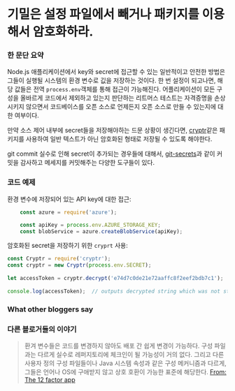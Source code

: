 # 기밀은 설정 파일에서 빼거나 패키지를 이용해서 암호화하라.

### 한 문단 요약

Node.js 애플리케이션에서 key와 secret에 접근할 수 있는 일반적이고 안전한 방법은 그들이 실행될 시스템의 환경 변수로 깂을 저장하는 것이다. 한 번 설정이 되고나면, 해당 값들은 전역 `process.env`객체를 통해 접근이 가능해진다.
어플리케이션이 모든 구성을 올바르게 코드에서 제외하고 있는지 판단하는 리트머스 테스트는 자격증명을 손상시키지 않으면서 코드베이스를 오픈 소스로 언제든지 오픈 소스로 만들 수 있는지에 대한 여부이다.

만약 소스 제어 내부에 secret들을 저장해야하는 드문 상황이 생긴다면, [cryptr](https://www.npmjs.com/package/cryptr)같은 패키지를 사용하여 일반 텍스트가 아닌 암호화된 형태로 저장될 수 있도록 해야한다.

git commit 실수로 인해 secret이 추가되는 경우들에 대해서, [git-secrets](https://github.com/awslabs/git-secrets)과 같이 커밋을 감사하고 메세지를 커밋해주는 다양한 도구들이 있다. 

### 코드 예제

환경 변수에 저장되어 있는 API key에 대한 접근:

```javascript
    const azure = require('azure');

    const apiKey = process.env.AZURE_STORAGE_KEY;
    const blobService = azure.createBlobService(apiKey);
```

암호화된 secret을 저장하기 위한 `cryprt` 사용:

```javascript
const Cryptr = require('cryptr');
const cryptr = new Cryptr(process.env.SECRET);
 
let accessToken = cryptr.decrypt('e74d7c0de21e72aaffc8f2eef2bdb7c1');
 
console.log(accessToken);  // outputs decrypted string which was not stored in source control
```

### What other bloggers say
### 다른 블로거들의 이야기

> 환겨 변수들은 코드를 변경하지 않아도 배포 간 쉽게 변경이 가능하다. 구성 파일과는 다르게 실수로 레퍼지토리에 체크인이 될 가능성이 거의 없다. 그리고 다른 사용자 정의 구성 파일들이나 Java 시스템 속성과 같은 구성 메커니즘과 다르게, 그들은 언어나 OS에 구애받지 않고 상호 호환이 가능한 표준에 해당한다. [From: The 12 factor app](https://12factor.net/config)
